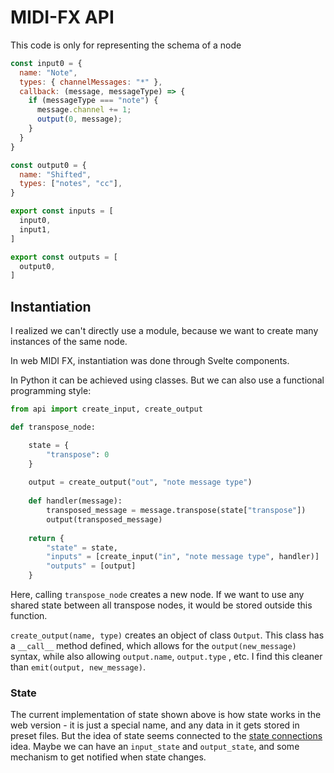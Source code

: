 # MIDI-FX API

This code is only for representing the schema of a node

```js
const input0 = {
  name: "Note",
  types: { channelMessages: "*" },
  callback: (message, messageType) => {
    if (messageType === "note") {
      message.channel += 1;
      output(0, message);
    }
  }
}

const output0 = {
  name: "Shifted",
  types: ["notes", "cc"],
}

export const inputs = [
  input0,
  input1,
]

export const outputs = [
  output0,
]

```

## Instantiation

I realized we can't directly use a module, because we want to create many instances of the same node.

In web MIDI FX, instantiation was done through Svelte components. 

In Python it can be achieved using classes. But we can also use a functional programming style:

```python
from api import create_input, create_output

def transpose_node:

	state = {
		"transpose": 0	
	}
	
	output = create_output("out", "note message type")
	
	def handler(message):
		transposed_message = message.transpose(state["transpose"])
		output(transposed_message)
	
	return {
		"state" = state,
		"inputs" = [create_input("in", "note message type", handler)]
		"outputs" = [output]
	}
```

Here, calling `transpose_node` creates a new node. If we want to use any shared state between all transpose nodes, it would be stored outside this function.

`create_output(name, type)` creates an object of class `Output`. This class has a `__call__` method defined, which allows for the `output(new_message)` syntax, while also allowing `output.name`, `output.type` , etc. I find this cleaner than `emit(output, new_message)`.

### State

The current implementation of state shown above is how state works in the web version - it is just a special name, and any data in it gets stored in preset files. But the idea of state seems connected to the [state connections](./state-connections.md) idea. Maybe we can have an `input_state` and `output_state`, and some mechanism to get notified when state changes. 
